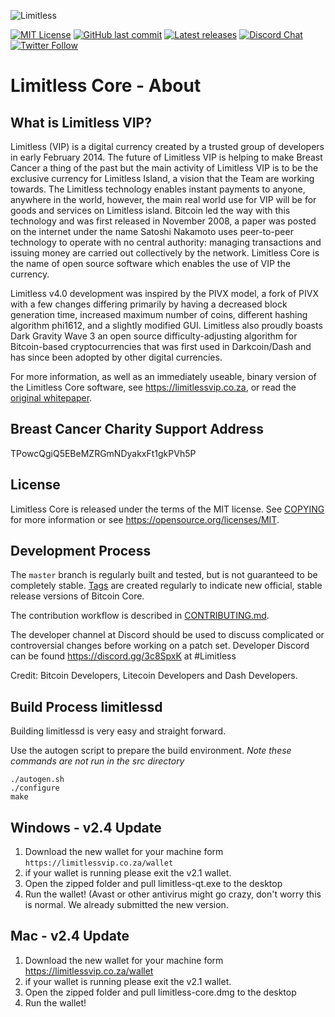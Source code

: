 ![Limitless](https://github.com/limitless/limitless-2-0/blob/master/src/qt/res/images/dixicoin_logo_horizontal.png)

[![MIT License](https://img.shields.io/apm/l/atomic-design-ui.svg?&color=success)](https://github.com/Limitless/blob/master/LICENSE)
[![GitHub last commit](https://img.shields.io/github/last-commit/google/skia.svg?style=flat&logo=Github&color=informational)]()
[![Latest releases](https://img.shields.io/badge/Download-latest%20wallet%20release-green.svg?style=flat&logo=Skyliner&color=important)](https://github.com/limitless/limitless-2-0/releases)
[![Discord Chat](https://img.shields.io/discord/473618220524240928.svg?style=flat&logo=Discord)](https://discordapp.com/invite/3c8SpxK)
[![Twitter Follow](https://img.shields.io/twitter/follow/limitless.svg?style=social)](https://twitter.com/Limitless)


Limitless Core - About
=====================================

What is Limitless VIP?
----------------

Limitless (VIP) is a digital currency created by a trusted group of developers in
early February 2014. The future of Limitless VIP is helping to make Breast Cancer
a thing of the past but the main activity of Limitless VIP is to be the exclusive 
currency for Limitless Island, a vision that the Team are working towards.
The Limitless technology enables instant payments to anyone, anywhere in the world, however,
the main real world use for VIP will be for goods and services on Limitless island. 
Bitcoin led the way with this technology and was first released in November 2008,
a paper was posted on the internet under the name Satoshi Nakamoto uses peer-to-peer
technology to operate with no central authority: managing transactions and issuing
money are carried out collectively by the network. Limitless Core is the name of
open source software which enables the use of VIP the currency. 

Limitless v4.0 development was inspired by the PIVX model, a fork of PIVX with a few changes
differing primarily by having a decreased block generation time, increased maximum number of coins, 
different hashing algorithm phi1612, and a slightly modified GUI.
Limitless also proudly boasts Dark Gravity Wave 3 an open source difficulty-adjusting algorithm
for Bitcoin-based cryptocurrencies that was first used in Darkcoin/Dash and has since
been adopted by other digital currencies.

For more information, as well as an immediately useable, binary version of
the Limitless Core software, see https://limitlessvip.co.za, or read the
[original whitepaper](https://limitlessvip.co.za/public/Limitless_VIP_White_Paper.pdf).

Breast Cancer Charity Support Address
-------

TPowcQgiQ5EBeMZRGmNDyakxFt1gkPVh5P


License
-------

Limitless Core is released under the terms of the MIT license. See [COPYING](COPYING) for more
information or see https://opensource.org/licenses/MIT.

Development Process
-------------------

The `master` branch is regularly built and tested, but is not guaranteed to be
completely stable. [Tags](https://github.com/limitless/limitless-2-0/tags) are created
regularly to indicate new official, stable release versions of Bitcoin Core.

The contribution workflow is described in [CONTRIBUTING.md](CONTRIBUTING.md).

The developer channel at Discord should be used to discuss complicated or controversial changes before
working on a patch set. Developer Discord can be found https://discord.gg/3c8SpxK at #Limitless

Credit: Bitcoin Developers, Litecoin Developers and Dash Developers.

Build Process limitlessd
-------------------------

Building limitlessd is very easy and straight forward.

Use the autogen script to prepare the build environment. *Note these commands are not run in the src directory*

    ./autogen.sh
    ./configure
    make

**Windows - v2.4 Update**
-------------------------
1. Download the new wallet for your machine form `https://limitlessvip.co.za/wallet`
2. if your wallet is running please exit the v2.1 wallet. 
3. Open the zipped folder and pull limitless-qt.exe to the desktop
4. Run the wallet! (Avast or other antivirus might go crazy, don't worry this is normal. We already submitted the new version.

**Mac - v2.4 Update**
-------------------------
1. Download the new wallet for your machine form https://limitlessvip.co.za/wallet
2. if your wallet is running please exit the v2.1 wallet. 
3. Open the zipped folder and pull limitless-core.dmg to the desktop
4. Run the wallet!
